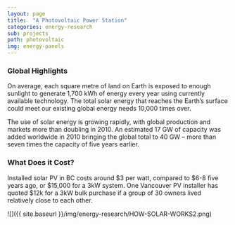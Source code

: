 ```yaml
---
layout: page
title:  "A Photovoltaic Power Station"
categories: energy-research
sub: projects
path: photovoltaic
img: energy-panels
---
```


### Global Highlights

On average, each square metre of land on Earth is exposed to enough sunlight to generate 1,700 kWh of energy every year using currently available technology. The total solar energy that reaches the Earth’s surface could meet our existing global energy needs 10,000 times over.

The use of solar energy is growing rapidly, with global production and markets more than doubling in 2010. An estimated 17 GW of capacity was added worldwide in 2010 bringing the global total to 40 GW – more than seven times the capacity of five years earlier.


### What Does it Cost?

Installed solar PV in BC costs around $3 per watt, compared to $6-8 five years ago, or $15,000 for a 3kW system.
One Vancouver PV installer has quoted $12k for a 3kW bulk purchase if a group of 30 owners lived relatively close to each other.

![]({{ site.baseurl }}/img/energy-research/HOW-SOLAR-WORKS2.png)

